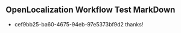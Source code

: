 ## OpenLocalization Workflow Test MarkDown
* cef9bb25-ba60-4675-94eb-97e5373bf9d2 thanks!

<!--HONumber=Aug16_HO4-->


